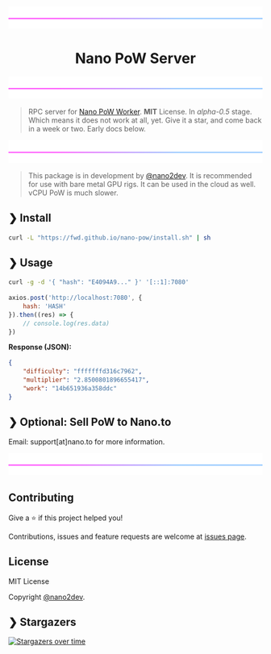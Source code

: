 ![line](https://github.com/fwd/n2/raw/master/.github/line.png)

<h1 align="center">Nano PoW Server</h1>

![line](https://github.com/fwd/n2/raw/master/.github/line.png)

> RPC server for [Nano PoW Worker](https://github.com/nanocurrency/nano-pow-server). **MIT** License. In *alpha-0.5* stage. Which means it does not work at all, yet. Give it a star, and come back in a week or two. Early docs below.

![line](https://github.com/fwd/n2/raw/master/.github/line.png)

> This package is in development by [@nano2dev](https://twitter.com/nano2dev). It is recommended for use with bare metal GPU rigs. It can be used in the cloud as well. vCPU PoW is much slower.

## ❯ Install


```bash
curl -L "https://fwd.github.io/nano-pow/install.sh" | sh
```

## ❯ Usage

```bash
curl -g -d '{ "hash": "E4094A9..." }' '[::1]:7080'
```

```javascript
axios.post('http://localhost:7080', { 
    hash: 'HASH'
}).then((res) => {
    // console.log(res.data)
})
```
**Response (JSON):**
```json
{
    "difficulty": "fffffffd316c7962",
    "multiplier": "2.8500801896655417",
    "work": "14b651936a358ddc"
}
```

## ❯ Optional: Sell PoW to Nano.to 

Email: support[at]nano.to for more information.

![line](https://github.com/fwd/n2/raw/master/.github/line.png)

## Contributing

Give a ⭐️ if this project helped you!

Contributions, issues and feature requests are welcome at [issues page](https://github.com/fwd/nano/issues).

## License

MIT License

Copyright [@nano2dev](https://twitter.com/nano2dev).

## ❯ Stargazers

[![Stargazers over time](https://starchart.cc/fwd/nano.svg)](https://starchart.cc/fwd/nano-pow)
